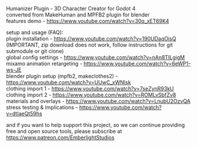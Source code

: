 Humanizer Plugin - 3D Character Creator for Godot 4  
converted from MakeHuman and MPFB2 plugin for blender  
features demo - https://www.youtube.com/watch?v=30q_xET69K4  

setup and usage (FAQ):    
plugin installation - https://www.youtube.com/watch?v=190UDaqOisQ  (IMPORTANT, zip download does not work, follow instructions for git submodule or git clone)  
global config settings - https://www.youtube.com/watch?v=nAn8TILgigM  
mixamo animation retargeting - https://www.youtube.com/watch?v=6eWP1-ws-JE  
blender plugin setup (mpfb2, makeclothes2) - https://www.youtube.com/watch?v=UUwC_xWNlsk  
clothing import 1 - https://www.youtube.com/watch?v=7seZynR93kU  
clothing import 2 - https://www.youtube.com/watch?v=ROMLvSbfZv8  
materials and overlays - https://www.youtube.com/watch?v=LnubU2OzvQA  
stress testing & implications - https://www.youtube.com/watch?v=dtIaeQt59hs  
  
and if you want to help support this project, so we can continue providing free and open source tools, please subscribe at https://www.patreon.com/EmberlightStudios  
